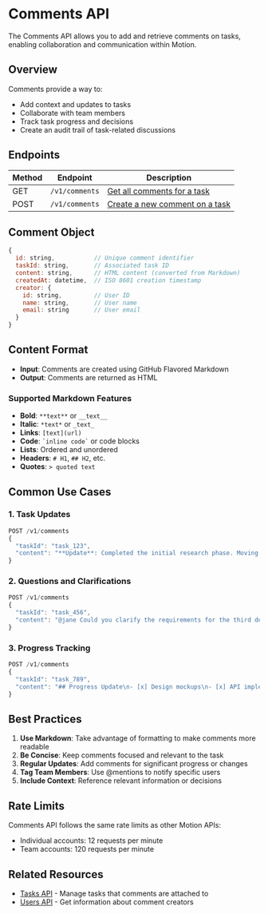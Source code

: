 # Comments API

The Comments API allows you to add and retrieve comments on tasks, enabling collaboration and communication within Motion.

## Overview

Comments provide a way to:
- Add context and updates to tasks
- Collaborate with team members
- Track task progress and decisions
- Create an audit trail of task-related discussions

## Endpoints

| Method | Endpoint | Description |
|--------|----------|-------------|
| GET | `/v1/comments` | [Get all comments for a task](./get-comments.md) |
| POST | `/v1/comments` | [Create a new comment on a task](./create-comment.md) |

## Comment Object

```javascript
{
  id: string,           // Unique comment identifier
  taskId: string,       // Associated task ID
  content: string,      // HTML content (converted from Markdown)
  createdAt: datetime,  // ISO 8601 creation timestamp
  creator: {
    id: string,         // User ID
    name: string,       // User name
    email: string       // User email
  }
}
```

## Content Format

- **Input**: Comments are created using GitHub Flavored Markdown
- **Output**: Comments are returned as HTML

### Supported Markdown Features

- **Bold**: `**text**` or `__text__`
- **Italic**: `*text*` or `_text_`
- **Links**: `[text](url)`
- **Code**: `` `inline code` `` or code blocks
- **Lists**: Ordered and unordered
- **Headers**: `# H1`, `## H2`, etc.
- **Quotes**: `> quoted text`

## Common Use Cases

### 1. Task Updates

```javascript
POST /v1/comments
{
  "taskId": "task_123",
  "content": "**Update**: Completed the initial research phase. Moving to implementation."
}
```

### 2. Questions and Clarifications

```javascript
POST /v1/comments
{
  "taskId": "task_456",
  "content": "@jane Could you clarify the requirements for the third deliverable?"
}
```

### 3. Progress Tracking

```javascript
POST /v1/comments
{
  "taskId": "task_789",
  "content": "## Progress Update\n- [x] Design mockups\n- [x] API implementation\n- [ ] Frontend integration\n- [ ] Testing"
}
```

## Best Practices

1. **Use Markdown**: Take advantage of formatting to make comments more readable
2. **Be Concise**: Keep comments focused and relevant to the task
3. **Regular Updates**: Add comments for significant progress or changes
4. **Tag Team Members**: Use @mentions to notify specific users
5. **Include Context**: Reference relevant information or decisions

## Rate Limits

Comments API follows the same rate limits as other Motion APIs:
- Individual accounts: 12 requests per minute
- Team accounts: 120 requests per minute

## Related Resources

- [Tasks API](../tasks/) - Manage tasks that comments are attached to
- [Users API](../users/) - Get information about comment creators